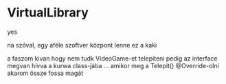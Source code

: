 # VirtualLibrary
yes

na szóval, egy aféle szoftver központ lenne ez a kaki

a faszom kivan hogy nem tudk VideoGame-et telepíteni pedig az interface megvan hívva a kurwa class-jába ... 
amikor meg a Telepit() @Override-olni akarom össze fossa magát
